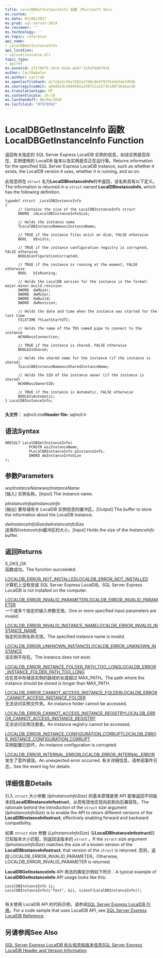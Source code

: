 ```yaml
---
title: LocalDBGetInstanceInfo 函数 |Microsoft Docs
ms.custom: ''
ms.date: 03/08/2017
ms.prod: sql-server-2014
ms.reviewer: ''
ms.technology: ''
ms.topic: reference
api_name:
- LocalDBGetInstanceInfo
api_location:
- sqluserinstance.dll
topic_type:
- apiref
ms.assetid: 231706f5-26c6-42eb-ab47-315df6b8f824
author: CarlRabeler
ms.author: carlrab
ms.openlocfilehash: dc7cbe2c59a7502a1fd0c8b4f92fb14e5defd50b
ms.sourcegitcommit: ad4d92dce894592a259721a1571b1d8736abacdb
ms.translationtype: MT
ms.contentlocale: zh-CN
ms.lasthandoff: 08/04/2020
ms.locfileid: "87579592"
---
```

# <a name="localdbgetinstanceinfo-function"></a><span data-ttu-id="477b8-102">LocalDBGetInstanceInfo 函数</span><span class="sxs-lookup"><span data-stu-id="477b8-102">LocalDBGetInstanceInfo Function</span></span>
  <span data-ttu-id="477b8-103">返回有关指定的 SQL Server Express LocalDB 实例的信息，如该实例是否存在、实例使用的 LocalDB 版本以及实例是否正在运行等。</span><span class="sxs-lookup"><span data-stu-id="477b8-103">Returns information for the specified SQL Server Express LocalDB instance, such as whether it exists, the LocalDB version it uses, whether it is running, and so on.</span></span>  
  
 <span data-ttu-id="477b8-104">此信息将在 `struct` 名为**LocalDBInstanceInfo**的中返回，该名称具有以下定义。</span><span class="sxs-lookup"><span data-stu-id="477b8-104">The information is returned in a `struct` named **LocalDBInstanceInfo**, which has the following definition.</span></span>  
  
```  
typedef struct _LocalDBInstanceInfo  
{  
      // Contains the size of the LocalDBInstanceInfo struct  
      DWORD  cbLocalDBInstanceInfoSize;  
  
      // Holds the instance name  
      TLocalDBInstanceNamewszInstanceName;  
  
      // TRUE if the instance files exist on disk, FALSE otherwise  
      BOOL   bExists;  
  
      // TRUE if the instance configuration registry is corrupted, FALSE otherwise  
      BOOLbConfigurationCorrupted;  
  
      // TRUE if the instance is running at the moment, FALSE otherwise  
      BOOL   bIsRunning;  
  
      // Holds the LocalDB version for the instance in the format: major.minor.build.revision  
      DWORD  dwMajor;  
      DWORD  dwMinor;  
      DWORD  dwBuild;  
      DWORD  dwRevision;  
  
      // Holds the date and time when the instance was started for the last time  
      FILETIME ftLastStartUTC;  
  
      // Holds the name of the TDS named pipe to connect to the instance  
      WCHARwszConnection;  
  
      // TRUE if the instance is shared, FALSE otherwise  
      BOOLbIsShared;  
  
      // Holds the shared name for the instance (if the instance is shared)  
      TLocalDBInstanceNamewszSharedInstanceName;  
  
      // Holds the SID of the instance owner (if the instance is shared)  
      WCHARwszOwnerSID;   
  
      // TRUE if the instance is Automatic, FALSE otherwise  
      BOOLbIsAutomatic;  
} LocalDBInstanceInfo;  
  
```  
  
 <span data-ttu-id="477b8-105">**头文件：** sqlncli.msi</span><span class="sxs-lookup"><span data-stu-id="477b8-105">**Header file:** sqlncli.h</span></span>  
  
## <a name="syntax"></a><span data-ttu-id="477b8-106">语法</span><span class="sxs-lookup"><span data-stu-id="477b8-106">Syntax</span></span>  
  
```  
HRESULT LocalDBGetInstanceInfo(  
           PCWSTR wszInstanceName,  
           PLocalDBInstanceInfo pInstanceInfo,  
           DWORD dwInstanceInfoSize   
);  
```  
  
## <a name="parameters"></a><span data-ttu-id="477b8-107">参数</span><span class="sxs-lookup"><span data-stu-id="477b8-107">Parameters</span></span>  
 <span data-ttu-id="477b8-108">*wszInstanceName*</span><span class="sxs-lookup"><span data-stu-id="477b8-108">*wszInstanceName*</span></span>  
 <span data-ttu-id="477b8-109">[输入] 实例名称。</span><span class="sxs-lookup"><span data-stu-id="477b8-109">[Input] The instance name.</span></span>  
  
 <span data-ttu-id="477b8-110">*pInstanceInfo*</span><span class="sxs-lookup"><span data-stu-id="477b8-110">*pInstanceInfo*</span></span>  
 <span data-ttu-id="477b8-111">[输出] 要存储有关 LocalDB 实例信息的缓冲区。</span><span class="sxs-lookup"><span data-stu-id="477b8-111">[Output] The buffer to store the information about the LocalDB instance.</span></span>  
  
 <span data-ttu-id="477b8-112">*dwInstanceInfoSize*</span><span class="sxs-lookup"><span data-stu-id="477b8-112">*dwInstanceInfoSize*</span></span>  
 <span data-ttu-id="477b8-113">送保存*InstanceInfo*缓冲区的大小。</span><span class="sxs-lookup"><span data-stu-id="477b8-113">[Input] Holds the size of the *InstanceInfo* buffer.</span></span>  
  
## <a name="returns"></a><span data-ttu-id="477b8-114">返回</span><span class="sxs-lookup"><span data-stu-id="477b8-114">Returns</span></span>  
 <span data-ttu-id="477b8-115">S_OK</span><span class="sxs-lookup"><span data-stu-id="477b8-115">S_OK</span></span>  
 <span data-ttu-id="477b8-116">函数成功。</span><span class="sxs-lookup"><span data-stu-id="477b8-116">The function succeeded.</span></span>  
  
 [<span data-ttu-id="477b8-117">LOCALDB_ERROR_NOT_INSTALLED</span><span class="sxs-lookup"><span data-stu-id="477b8-117">LOCALDB_ERROR_NOT_INSTALLED</span></span>](../express-localdb-error-messages/localdb-error-not-installed.md)  
 <span data-ttu-id="477b8-118">计算机上没有安装 SQL Server Express LocalDB。</span><span class="sxs-lookup"><span data-stu-id="477b8-118">SQL Server Express LocalDB is not installed on the computer.</span></span>  
  
 [<span data-ttu-id="477b8-119">LOCALDB_ERROR_INVALID_PARAMETER</span><span class="sxs-lookup"><span data-stu-id="477b8-119">LOCALDB_ERROR_INVALID_PARAMETER</span></span>](../express-localdb-error-messages/localdb-error-invalid-parameter.md)  
 <span data-ttu-id="477b8-120">一个或多个指定的输入参数无效。</span><span class="sxs-lookup"><span data-stu-id="477b8-120">One or more specified input parameters are invalid.</span></span>  
  
 [<span data-ttu-id="477b8-121">LOCALDB_ERROR_INVALID_INSTANCE_NAME</span><span class="sxs-lookup"><span data-stu-id="477b8-121">LOCALDB_ERROR_INVALID_INSTANCE_NAME</span></span>](../express-localdb-error-messages/localdb-error-invalid-instance-name.md)  
 <span data-ttu-id="477b8-122">指定的实例名称无效。</span><span class="sxs-lookup"><span data-stu-id="477b8-122">The specified instance name is invalid.</span></span>  
  
 [<span data-ttu-id="477b8-123">LOCALDB_ERROR_UNKNOWN_INSTANCE</span><span class="sxs-lookup"><span data-stu-id="477b8-123">LOCALDB_ERROR_UNKNOWN_INSTANCE</span></span>](../express-localdb-error-messages/localdb-error-unknown-instance.md)  
 <span data-ttu-id="477b8-124">该实例不存在。</span><span class="sxs-lookup"><span data-stu-id="477b8-124">The instance does not exist.</span></span>  
  
 [<span data-ttu-id="477b8-125">LOCALDB_ERROR_INSTANCE_FOLDER_PATH_TOO_LONG</span><span class="sxs-lookup"><span data-stu-id="477b8-125">LOCALDB_ERROR_INSTANCE_FOLDER_PATH_TOO_LONG</span></span>](../express-localdb-error-messages/localdb-error-instance-folder-path-too-long.md)  
 <span data-ttu-id="477b8-126">应在其中存储该实例的路径的长度超过 MAX_PATH。</span><span class="sxs-lookup"><span data-stu-id="477b8-126">The path where the instance should be stored is longer than MAX_PATH.</span></span>  
  
 [<span data-ttu-id="477b8-127">LOCALDB_ERROR_CANNOT_ACCESS_INSTANCE_FOLDER</span><span class="sxs-lookup"><span data-stu-id="477b8-127">LOCALDB_ERROR_CANNOT_ACCESS_INSTANCE_FOLDER</span></span>](../express-localdb-error-messages/localdb-error-cannot-access-instance-folder.md)  
 <span data-ttu-id="477b8-128">无法访问实例文件夹。</span><span class="sxs-lookup"><span data-stu-id="477b8-128">An instance folder cannot be accessed.</span></span>  
  
 [<span data-ttu-id="477b8-129">LOCALDB_ERROR_CANNOT_ACCESS_INSTANCE_REGISTRY</span><span class="sxs-lookup"><span data-stu-id="477b8-129">LOCALDB_ERROR_CANNOT_ACCESS_INSTANCE_REGISTRY</span></span>](../express-localdb-error-messages/localdb-error-cannot-access-instance-registry.md)  
 <span data-ttu-id="477b8-130">无法访问实例注册表。</span><span class="sxs-lookup"><span data-stu-id="477b8-130">An instance registry cannot be accessed.</span></span>  
  
 [<span data-ttu-id="477b8-131">LOCALDB_ERROR_INSTANCE_CONFIGURATION_CORRUPT</span><span class="sxs-lookup"><span data-stu-id="477b8-131">LOCALDB_ERROR_INSTANCE_CONFIGURATION_CORRUPT</span></span>](../express-localdb-error-messages/localdb-error-instance-configuration-corrupt.md)  
 <span data-ttu-id="477b8-132">实例配置已损坏。</span><span class="sxs-lookup"><span data-stu-id="477b8-132">An instance configuration is corrupted.</span></span>  
  
 [<span data-ttu-id="477b8-133">LOCALDB_ERROR_INTERNAL_ERROR</span><span class="sxs-lookup"><span data-stu-id="477b8-133">LOCALDB_ERROR_INTERNAL_ERROR</span></span>](../express-localdb-error-messages/localdb-error-internal-error.md)  
 <span data-ttu-id="477b8-134">发生了意外错误。</span><span class="sxs-lookup"><span data-stu-id="477b8-134">An unexpected error occurred.</span></span> <span data-ttu-id="477b8-135">有关详细信息，请参阅事件日志。</span><span class="sxs-lookup"><span data-stu-id="477b8-135">See the event log for details.</span></span>  
  
## <a name="details"></a><span data-ttu-id="477b8-136">详细信息</span><span class="sxs-lookup"><span data-stu-id="477b8-136">Details</span></span>  
 <span data-ttu-id="477b8-137">引入 `struct` 大小参数 (*lpInstanceInfoSize*) 的基本原理是使 API 能够返回不同版本的**LocalDBInstanceInfostruct**，从而有效地实现向前和向后兼容性。</span><span class="sxs-lookup"><span data-stu-id="477b8-137">The rationale behind the introduction of the `struct` size argument (*lpInstanceInfoSize*) is to enable the API to return different versions of the **LocalDBInstanceInfostruct**, effectively enabling forward and backward compatibility.</span></span>  
  
 <span data-ttu-id="477b8-138">如果 `struct` size 参数 (*LpInstanceInfoSize*) 与**LocalDBInstanceInfostruct**的已知版本大小匹配，则返回该版本的 `struct` 。</span><span class="sxs-lookup"><span data-stu-id="477b8-138">If the `struct` size argument (*lpInstanceInfoSize*) matches the size of a known version of the **LocalDBInstanceInfostruct**, that version of the `struct` is returned.</span></span> <span data-ttu-id="477b8-139">否则，返回 LOCALDB_ERROR_INVALID_PARAMETER。</span><span class="sxs-lookup"><span data-stu-id="477b8-139">Otherwise, LOCALDB_ERROR_INVALID_PARAMETER is returned.</span></span>  
  
 <span data-ttu-id="477b8-140">**LocalDBGetInstanceInfo** API 用法的典型示例如下所示：</span><span class="sxs-lookup"><span data-stu-id="477b8-140">A typical example of **LocalDBGetInstanceInfo** API usage looks like this:</span></span>  
  
```  
LocalDBInstanceInfo ii;  
LocalDBInstanceInfo(L"Test", &ii, sizeof(LocalDBInstanceInfo));  
  
```  
  
 <span data-ttu-id="477b8-141">有关使用 LocalDB API 的代码示例，请参阅[SQL Server Express LocalDB 引用](../sql-server-express-localdb-reference.md)。</span><span class="sxs-lookup"><span data-stu-id="477b8-141">For a code sample that uses LocalDB API, see [SQL Server Express LocalDB Reference](../sql-server-express-localdb-reference.md).</span></span>  
  
## <a name="see-also"></a><span data-ttu-id="477b8-142">另请参阅</span><span class="sxs-lookup"><span data-stu-id="477b8-142">See Also</span></span>  
 [<span data-ttu-id="477b8-143">SQL Server Express LocalDB 标头信息和版本信息</span><span class="sxs-lookup"><span data-stu-id="477b8-143">SQL Server Express LocalDB Header and Version Information</span></span>](sql-server-express-localdb-header-and-version-information.md)  
  
  

